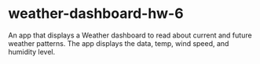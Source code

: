 # weather-dashboard-hw-6
An app that displays a Weather dashboard to read about current and future weather patterns. The app displays the data, temp, wind speed, and humidity level. 
